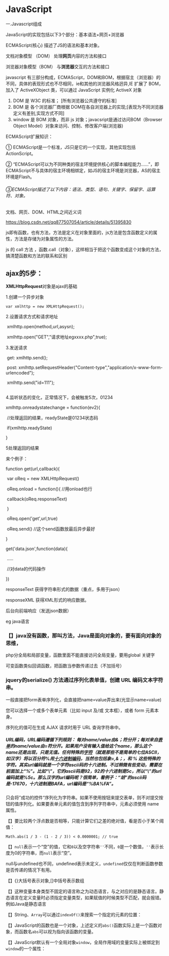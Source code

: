 # JavaScript

一.Javascript组成

JavaScript的实现包括以下3个部分：基本语法+网页+浏览器

ECMAScript(核心)      			描述了JS的语法和基本对象。

文档对象模型 （DOM）   		  处理**网页**内容的方法和接口

浏览器对象模型（BOM）         	  与**浏览器**交互的方法和接口

javascript 有三部分构成，ECMAScript，DOM和BOM，根据宿主（浏览器）的不同，具体的表现形式也不尽相同，ie和其他的浏览器风格迥异,IE 扩展了 BOM，加入了 ActiveXObject 类，可以通过 JavaScript 实例化 ActiveX 对象

 

1. DOM 是 W3C 的标准； [所有浏览器公共遵守的标准]
2. BOM 是 各个浏览器厂商根据 DOM在各自浏览器上的实现;[表现为不同浏览器定义有差别,实现方式不同]
3. window 是 BOM 对象，而非 js 对象；javacsript是通过访问BOM（Browser Object Model）对象来访问、控制、修改客户端(浏览器)

ECMAScript扩展知识：

① ECMAScript是一个标准，JS只是它的一个实现，其他实现包括ActionScript。

② “ECMAScript可以为不同种类的宿主环境提供核心的脚本编程能力……”，即ECMAScript不与具体的宿主环境相绑定，如JS的宿主环境是浏览器，AS的宿主环境是Flash。

###### ③ECMAScript描述了以下内容：语法、类型、语句、关键字、保留字、运算符、对象。
文档、网页、DOM、HTML之间近义词

https://blog.csdn.net/qq877507054/article/details/51395830

js即有函数，也有方法，方法是定义在对象里面的，js方法是包含函数定义的属性，方法是存储为对象属性的方法。

js 的 call 方法 ，函数.call（对象），这样相当于把这个函数变成这个对象的方法，搞清楚函数和方法的联系和区别

## ajax的5步：

**XMLHttpRequest**对象是ajax的基础

1.创建一个异步对象

 	var xmlhttp = new XMLHttpRequest();

2.设置请求方式和请求地址

​	xmlhttp.open(method,url,asysn);

​	xmlhttp.open("GET","请求地址egxxxx.php",true);

3.发送请求

​	get:		xmlhttp.send();

​	post:		xmlhttp.setRequestHeader("Content-type","application/x-www-form-urlencoded");

​				xmlhttp.send("id=111");

```

```

4.监听状态的变化，正常情况下，会被触发5次，01234

xmlhttp.onreadystatechange =  function(ev2){

​	//处理返回的结果，readyState是01234状态码

​	if(xmlhttp.readyState)

}

5处理返回的结果

来个例子：

function get(url,callback){

​	var oReq = new XMLHttpRequest()

​	oReq.onload = function(){  //用onload也行

​		callback(oReq.responseText)

​	}

​	oReq.open('get',url,true)

​	oReq.send()    //这个send函数放最后异步最好	

}

get('data.json',function(data){

​	.....

​	//对data的代码操作

})

responseText   获得字符串形式的数据（重点，多用于json）

responseXML   获得XML形式的响应数据。



后台向前端响应（发送json数据）

eg java语言





### 【】java没有函数，那叫方法，Java是面向对象的，要有面向对象的思维，

php分全局和局部变量，函数里面不能直接访问全局变量，要用global 关键字



可变函数类似回调函数，把函数当参数传递过去（不加括号）



### jquery的serialize() 方法通过序列化表单值，创建 URL 编码文本字符串。

一般直接把form表单序列化，会直接把name=value弄出来(光显示name=value)

您可以选择一个或多个表单元素（比如 input 及/或 文本框），或者 form 元素本身。

序列化的值可在生成 AJAX 请求时用于 URL 查询字符串中。

##### URL编码，URL编码遵循下列规则： 每对name/value由&；符分开；每对来自[表单](https://baike.baidu.com/item/%E8%A1%A8%E5%8D%95)的name/value由=符分开。如果用户没有输入值给这个name，那么这个name还是出现，只是无值。任何特殊的[字符](https://baike.baidu.com/item/%E5%AD%97%E7%AC%A6)（就是那些不是简单的七位ASCII，如汉字）将以百分符%用[十六进制编码](https://baike.baidu.com/item/%E5%8D%81%E5%85%AD%E8%BF%9B%E5%88%B6%E7%BC%96%E7%A0%81)，当然也包括象=,&；，和 % 这些特殊的字符。其实url编码就是一个字符ascii码的十六进制。不过稍微有些变动，需要在前面加上“%”。比如“\”，它的ascii码是92，92的十六进制是5c，所以“\”的url编码就是%5c。那么汉字的url编码呢？很简单，看例子：“胡”的ascii码是-17670，十六进制是BAFA，url编码是“%BA%FA”。

只会将”成功的控件“序列化为字符串。如果不使用按钮来提交表单，则不对提交按钮的值序列化。如果要表单元素的值包含到序列字符串中，元素必须使用 name 属性。

【】要比较两个浮点数是否相等，只能计算它们之差的绝对值，看是否小于某个阈值：

```
Math.abs(1 / 3 - (1 - 2 / 3)) < 0.0000001; // true
```

【】`null`表示一个“空”的值，它和`0`以及空字符串`''`不同，`0`是一个数值，`''`表示长度为0的字符串，而`null`表示“空”。

null与undefined也不同，undefined表示未定义，`undefined`仅仅在判断函数参数是否传递的情况下有用。

【】{}大括号表示对象,[]中括号表示数组

【】这种变量本身类型不固定的语言称之为动态语言，与之对应的是静态语言。静态语言在定义变量时必须指定变量类型，如果赋值的时候类型不匹配，就会报错。例如Java是静态语言

【】String、`Array`可以通过`indexOf()`来搜索一个指定的元素的位置：

【】JavaScript的函数也是一个对象，上述定义的`abs()`函数实际上是一个函数对象，而函数名`abs`可以视为指向该函数的变量。

【】JavaScript默认有一个全局对象`window`，全局作用域的变量实际上被绑定到`window`的一个属性：

